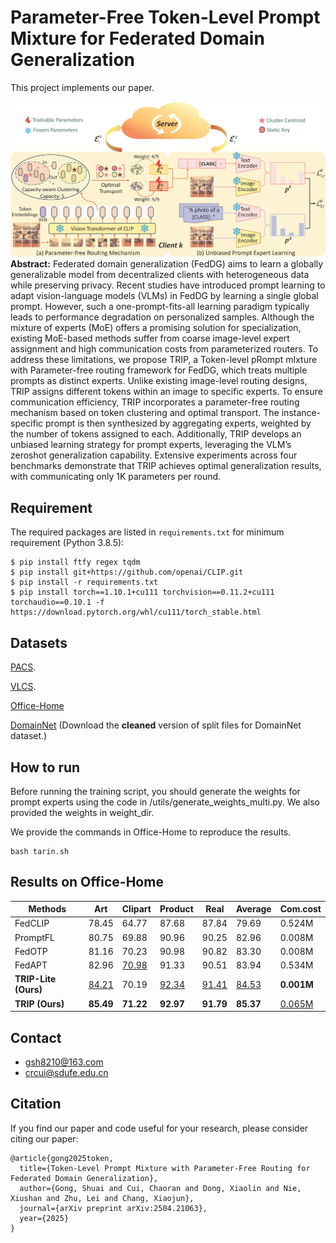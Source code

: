 # Parameter-Free Token-Level Prompt Mixture for Federated Domain Generalization

This project implements our paper.

 ![TRIP](/figs/f_TRIP.png)
**Abstract:** Federated domain generalization (FedDG) aims to learn a globally generalizable model from decentralized clients with heterogeneous data while preserving privacy. Recent studies have introduced prompt learning to adapt vision-language models (VLMs) in FedDG by learning a single global prompt. However,
such a one-prompt-fits-all learning paradigm typically leads to performance degradation on personalized samples. Although the mixture of experts (MoE) offers a promising solution for specialization, existing MoE-based methods suffer from coarse image-level expert assignment and high communication costs from parameterized routers. To address these limitations, we propose TRIP, a Token-level pRompt mIxture with Parameter-free routing framework for FedDG, which treats multiple prompts as distinct experts. Unlike existing image-level routing designs, TRIP assigns different tokens within an image to specific experts. To ensure communication efficiency, TRIP incorporates a parameter-free routing mechanism based on token clustering and optimal transport. The instance-specific prompt is then synthesized by aggregating experts, weighted by the number of tokens assigned to each. Additionally, TRIP develops an unbiased
learning strategy for prompt experts, leveraging the VLM’s zeroshot generalization capability. Extensive experiments across four benchmarks demonstrate that TRIP achieves optimal generalization results, with communicating only 1K parameters per round.  

## Requirement

The required packages are listed in `requirements.txt` for minimum requirement (Python 3.8.5):

```
$ pip install ftfy regex tqdm
$ pip install git+https://github.com/openai/CLIP.git
$ pip install -r requirements.txt
$ pip install torch==1.10.1+cu111 torchvision==0.11.2+cu111 torchaudio==0.10.1 -f https://download.pytorch.org/whl/cu111/torch_stable.html
```

## Datasets

[
PACS](https://wjdcloud.blob.core.windows.net/dataset/PACS.zip).

[VLCS](https://wjdcloud.blob.core.windows.net/dataset/VLCS/VLCS.zip).

[Office-Home](https://wjdcloud.blob.core.windows.net/dataset/OfficeHome.zip)

[DomainNet](https://ai.bu.edu/M3SDA/)  (Download the **cleaned** version of split files  for DomainNet dataset.)

## How to run
Before running the training script, you should generate the  weights for prompt  experts  using the code in /utils/generate_weights_multi.py.
We also provided the weights in  weight_dir.

We provide the commands  in Office-Home to reproduce the results.

```shell
bash tarin.sh
```
## Results on Office-Home

| Methods              | Art          | Clipart      | Product      | Real         | Average      | Com.cost      |
| -------------------- | ------------ | ------------ | ------------ | ------------ | ------------ | ------------- |
| FedCLIP              | 78.45        | 64.77        | 87.68        | 87.84        | 79.69        | 0.524M        |
| PromptFL             | 80.75        | 69.88        | 90.96        | 90.25        | 82.96        | 0.008M        |
| FedOTP               | 81.16        | 70.23        | 90.98        | 90.82        | 83.30        | 0.008M        |
| FedAPT               | 82.96        | <u>70.98</u> | 91.33        | 90.51        | 83.94        | 0.534M        |
| **TRIP-Lite (Ours)** | <u>84.21</u> | 70.19        | <u>92.34</u> | <u>91.41</u> | <u>84.53</u> | **0.001M**    |
| **TRIP (Ours)**      | **85.49**    | **71.22**    | **92.97**    | **91.79**    | **85.37**    | <u>0.065M</u> |

## Contact

- gsh8210@163.com
- crcui@sdufe.edu.cn  

## Citation
If you find our paper and code useful for your research, please consider citing our paper:
```
@article{gong2025token,
  title={Token-Level Prompt Mixture with Parameter-Free Routing for Federated Domain Generalization},
  author={Gong, Shuai and Cui, Chaoran and Dong, Xiaolin and Nie, Xiushan and Zhu, Lei and Chang, Xiaojun},
  journal={arXiv preprint arXiv:2504.21063},
  year={2025}
}
```


